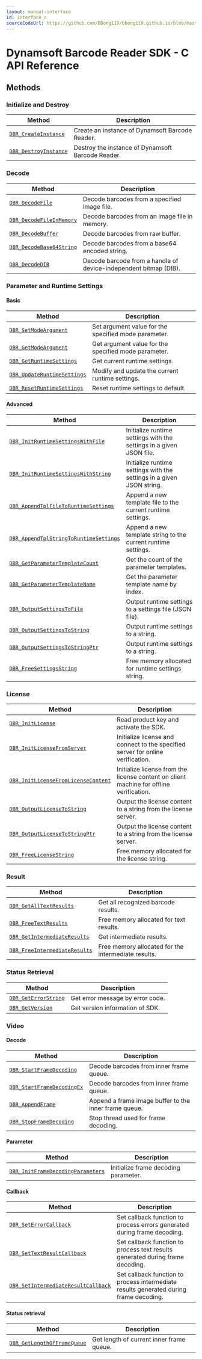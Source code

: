 ```yaml
---
layout: manual-interface
id: interface_c
sourceCodeUrl: https://github.com/BBong119/bbong119.github.io/blob/master/dbr-detailed-info/manual/interface/c-and-cpp/c/index.md
---
```


# Dynamsoft Barcode Reader SDK - C API Reference

## Methods  

### Initialize and Destroy
  | Method               | Description |
  |----------------------|-------------|
  | [`DBR_CreateInstance`](methods/DBR_CreateInstance.md) | Create an instance of Dynamsoft Barcode Reader. |
  | [`DBR_DestroyInstance`](methods/DBR_DestroyInstance.md) | Destroy the instance of Dynamsoft Barcode Reader. |


### Decode 
  | Method               | Description |
  |----------------------|-------------|
  | [`DBR_DecodeFile`](methods/DBR_DecodeFile.md) | Decode barcodes from a specified image file. |
  | [`DBR_DecodeFileInMemory`](methods/DBR_DecodeFileInMemory.md) | Decode barcodes from an image file in memory. |
  | [`DBR_DecodeBuffer`](methods/DBR_DecodeBuffer.md) | Decode barcodes from raw buffer. |
  | [`DBR_DecodeBase64String`](methods/DBR_DecodeBase64String.md) | Decode barcodes from a base64 encoded string. |
  | [`DBR_DecodeDIB`](methods/DBR_DecodeDIB.md) | Decode barcode from a handle of device-independent bitmap (DIB). | 

### Parameter and Runtime Settings

#### Basic
  | Method               | Description |
  |----------------------|-------------|
  | [`DBR_SetModeArgument`](methods/DBR_SetModeArgument.md) | Set argument value for the specified mode parameter. |
  | [`DBR_GetModeArgument`](methods/DBR_GetModeArgument.md) | Get argument value for the specified mode parameter. |
  | [`DBR_GetRuntimeSettings`](methods/DBR_GetRuntimeSettings.md) | Get current runtime settings. |
  | [`DBR_UpdateRuntimeSettings`](methods/DBR_UpdateRuntimeSettings.md) | Modify and update the current runtime settings. |
  | [`DBR_ResetRuntimeSettings`](methods/DBR_ResetRuntimeSettings.md) | Reset runtime settings to default. |

#### Advanced
  | Method               | Description |
  |----------------------|-------------|
  | [`DBR_InitRuntimeSettingsWithFile`](methods/DBR_InitRuntimeSettingsWithFile.md) | Initialize runtime settings with the settings in a given JSON file. |
  | [`DBR_InitRuntimeSettingsWithString`](methods/DBR_InitRuntimeSettingsWithString.md) | Initialize runtime settings with the settings in a given JSON string. |
  | [`DBR_AppendTplFileToRuntimeSettings`](methods/DBR_AppendTplFileToRuntimeSettings.md) | Append a new template file to the current runtime settings. |
  | [`DBR_AppendTplStringToRuntimeSettings`](methods/DBR_AppendTplStringToRuntimeSettings.md) | Append a new template string to the current runtime settings. |
  | [`DBR_GetParameterTemplateCount`](methods/DBR_GetParameterTemplateCount.md) | Get the count of the parameter templates. |
  | [`DBR_GetParameterTemplateName`](methods/DBR_GetParameterTemplateName.md) | Get the parameter template name by index. |
  | [`DBR_OutputSettingsToFile`](methods/DBR_OutputSettingsToFile.md) | Output runtime settings to a settings file (JSON file). |
  | [`DBR_OutputSettingsToString`](methods/DBR_OutputSettingsToString.md) | Output runtime settings to a string. |
  | [`DBR_OutputSettingsToStringPtr`](methods/DBR_OutputSettingsToStringPtr.md) | Output runtime settings to a string. |
  | [`DBR_FreeSettingsString`](methods/DBR_FreeSettingsString.md) | Free memory allocated for runtime settings string. |



### License
  | Method               | Description |
  |----------------------|-------------|
  | [`DBR_InitLicense`](methods/DBR_InitLicense.md) | Read product key and activate the SDK. |
  | [`DBR_InitLicenseFromServer`](methods/DBR_InitLicenseFromServer.md) | Initialize license and connect to the specified server for online verification. |
  | [`DBR_InitLicenseFromLicenseContent`](methods/DBR_InitLicenseFromLicenseContent.md) | Initialize license from the license content on client machine for offline verification. |
  | [`DBR_OutputLicenseToString`](methods/DBR_OutputLicenseToString.md) | Output the license content to a string from the license server. |
  | [`DBR_OutputLicenseToStringPtr`](methods/DBR_OutputLicenseToStringPtr.md) | Output the license content to a string from the license server. |
  | [`DBR_FreeLicenseString`](methods/DBR_FreeLicenseString.md) | Free memory allocated for the license string. |

### Result
  | Method               | Description |
  |----------------------|-------------|
  | [`DBR_GetAllTextResults`](methods/DBR_GetAllTextResults.md) | Get all recognized barcode results.  |
  | [`DBR_FreeTextResults`](methods/DBR_FreeTextResults.md) | Free memory allocated for text results. |
  | [`DBR_GetIntermediateResults`](methods/DBR_GetIntermediateResults.md) | Get intermediate results. |
  | [`DBR_FreeIntermediateResults`](methods/DBR_FreeIntermediateResults.md) | Free memory allocated for the intermediate results. |


### Status Retrieval
  | Method               | Description |
  |----------------------|-------------|
  | [`DBR_GetErrorString`](methods/DBR_GetErrorString.md) | Get error message by error code. |
  | [`DBR_GetVersion`](methods/DBR_GetVersion.md) | Get version information of SDK. |


### Video
#### Decode
  | Method               | Description |
  |----------------------|-------------|
  | [`DBR_StartFrameDecoding`](methods/DBR_StartFrameDecoding.md) | Decode barcodes from inner frame queue. |
  | [`DBR_StartFrameDecodingEx`](methods/DBR_StartFrameDecodingEx.md) | Decode barcodes from inner frame queue. |
  | [`DBR_AppendFrame`](methods/DBR_AppendFrame.md) | Append a frame image buffer to the inner frame queue. |
  | [`DBR_StopFrameDecoding`](methods/DBR_StopFrameDecoding.md) | Stop thread used for frame decoding. |

#### Parameter
  | Method               | Description |
  |----------------------|-------------|
  | [`DBR_InitFrameDecodingParameters`](methods/DBR_InitFrameDecodingParameters.md) | Initialize frame decoding parameter. |

#### Callback
  | Method               | Description |
  |----------------------|-------------|
  | [`DBR_SetErrorCallback`](methods/DBR_SetErrorCallback.md) | Set callback function to process errors generated during frame decoding. |
  | [`DBR_SetTextResultCallback`](methods/DBR_SetTextResultCallback.md) | Set callback function to process text results generated during frame decoding. |
  | [`DBR_SetIntermediateResultCallback`](methods/DBR_SetIntermediateResultCallback.md) | Set callback function to process intermediate results generated during frame decoding. |

#### Status retrieval
  | Method               | Description |
  |----------------------|-------------|
  | [`DBR_GetLengthOfFrameQueue`](methods/DBR_GetLengthOfFrameQueue.md) | Get length of current inner frame queue. |

